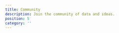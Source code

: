 ```yaml
---
title: Community
description: Join the community of data and ideas.
position: 5
category: ''
---
```


